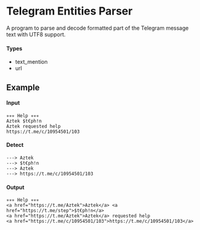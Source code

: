 # Telegram Entities Parser

A program to parse and decode formatted part of the Telegram message text with UTF8 support.

#### Types

- text_mention
- url

## Example

#### Input

```
✳️✳️✳️ Help ✳️✳️✳️
Aztek $t€ph!n 
Aztek requested help
https://t.me/c/10954501/103
```

#### Detect

```
---> Aztek
---> $t€ph!n
---> Aztek
---> https://t.me/c/10954501/103
```

#### Output

```
✳️✳️✳️ Help ✳️✳️✳️
<a href="https://t.me/Aztek">Aztek</a> <a href="https://t.me/step">$t€ph!n</a> 
<a href="https://t.me/Aztek">Aztek</a> requested help
<a href="https://t.me/c/10954501/103">https://t.me/c/10954501/103</a>
```
